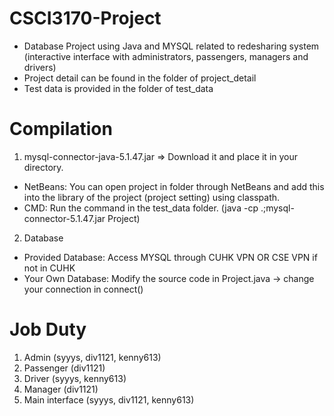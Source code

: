 # CSCI3170-Project
- Database Project using Java and MYSQL related to redesharing system (interactive interface with administrators, passengers, managers and drivers)
- Project detail can be found in the folder of project_detail
- Test data is provided in the folder of test_data

# Compilation
1. mysql-connector-java-5.1.47.jar => Download it and place it in your directory.
- NetBeans: You can open project in folder through NetBeans and add this into the library of the project (project setting) using classpath.
- CMD: Run the command in the test_data folder. (java -cp .;mysql-connector-5.1.47.jar Project)

2. Database 
- Provided Database: Access MYSQL through CUHK VPN OR CSE VPN if not in CUHK
- Your Own Database: Modify the source code in Project.java -> change your connection in connect()

# Job Duty
1. Admin (syyys, div1121, kenny613)
2. Passenger (div1121)
3. Driver (syyys, kenny613)
4. Manager (div1121)
5. Main interface (syyys, div1121, kenny613)


